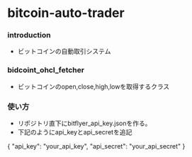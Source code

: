 # bitcoin-auto-trader
### introduction
- ビットコインの自動取引システム

### bidcoint_ohcl_fetcher
- ビットコインのopen,close,high,lowを取得するクラス

### 使い方
- リポジトリ直下にbitflyer_api_key.jsonを作る。
- 下記のようにapi_keyとapi_secretを追記

{
    "api_key": "your_api_key",
    "api_secret": "your_api_secret"
}
